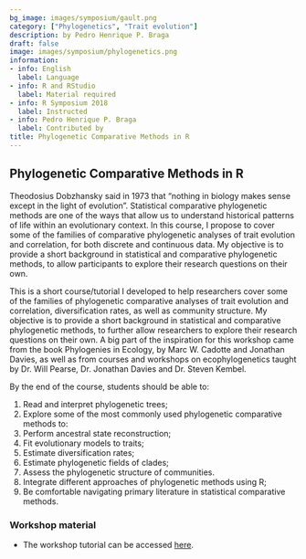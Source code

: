 ```yaml
---
bg_image: images/symposium/gault.png
category: ["Phylogenetics", "Trait evolution"]
description: by Pedro Henrique P. Braga
draft: false
image: images/symposium/phylogenetics.png
information:
- info: English
  label: Language
- info: R and RStudio
  label: Material required
- info: R Symposium 2018
  label: Instructed
- info: Pedro Henrique P. Braga
  label: Contributed by
title: Phylogenetic Comparative Methods in R
---
```


## Phylogenetic Comparative Methods in R

Theodosius Dobzhansky said in 1973 that “nothing in biology makes sense except in the light of evolution”. Statistical comparative phylogenetic methods are one of the ways that allow us to understand historical patterns of life within an evolutionary context. In this course, I propose to cover some of the families of comparative phylogenetic analyses of trait evolution and correlation, for both discrete and continuous data. My objective is to provide a short background in statistical and comparative phylogenetic methods, to allow participants to explore their research questions on their own.

This is a short course/tutorial I developed to help researchers cover some of the families of phylogenetic comparative analyses of trait evolution and correlation, diversification rates, as well as community structure. My objective is to provide a short background in statistical and comparative phylogenetic methods, to further allow researchers to explore their research questions on their own. A big part of the inspiration for this workshop came from the book Phylogenies in Ecology, by Marc W. Cadotte and Jonathan Davies, as well as from courses and workshops on ecophylogenetics taught by Dr. Will Pearse, Dr. Jonathan Davies and Dr. Steven Kembel.

By the end of the course, students should be able to:

1. Read and interpret phylogenetic trees;
2. Explore some of the most commonly used phylogenetic comparative methods to:
3. Perform ancestral state reconstruction;
4. Fit evolutionary models to traits;
5. Estimate diversification rates;
6. Estimate phylogenetic fields of clades;
7. Assess the phylogenetic structure of communities.
8. Integrate different approaches of phylogenetic methods using R;
9. Be comfortable navigating primary literature in statistical comparative methods.

### Workshop material

* The workshop tutorial can be accessed [here](https://pedrohbraga.github.io/PhyloCompMethods-in-R-workshop/PhyloCompMethodsMaterial.html).